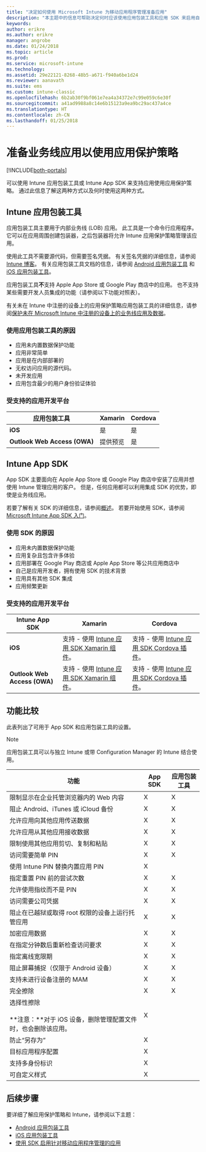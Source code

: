 ```yaml
---
title: "决定如何使用 Microsoft Intune 为移动应用程序管理准备应用"
description: "本主题中的信息可帮助决定何时应该使用应用包装工具和应用 SDK 来启用自定义业务线应用，以使用移动应用管理策略。"
keywords: 
author: erikre
ms.author: erikre
manager: angrobe
ms.date: 01/24/2018
ms.topic: article
ms.prod: 
ms.service: microsoft-intune
ms.technology: 
ms.assetid: 29e22121-8268-48b5-a671-f940a6be1d24
ms.reviewer: aanavath
ms.suite: ems
ms.custom: intune-classic
ms.openlocfilehash: 6b2ab30f9bf061e7ea4a34372e7c99e059c6e30f
ms.sourcegitcommit: a41ad9988a8c14e6b15123a9ea9bc29ac437a4ce
ms.translationtype: HT
ms.contentlocale: zh-CN
ms.lasthandoff: 01/25/2018
---
```

# <a name="prepare-line-of-business-apps-for-app-protection-policies"></a>准备业务线应用以使用应用保护策略

[!INCLUDE[both-portals](./includes/note-for-both-portals.md)]

可以使用 Intune 应用包装工具或 Intune App SDK 来支持应用使用应用保护策略。 通过此信息了解这两种方式以及何时使用这两种方式。

## <a name="intune-app-wrapping-tool"></a>Intune 应用包装工具
应用包装工具主要用于内部业务线 (LOB) 应用。 此工具是一个命令行应用程序。它可以在应用周围创建包装器，之后包装器将允许 Intune 应用保护策略管理该应用。

使用此工具不需要源代码，但需要签名凭据。 有关签名凭据的详细信息，请参阅 [Intune 博客](https://blogs.technet.microsoft.com/enterprisemobility/2015/02/25/how-to-obtain-the-prerequisites-for-the-intune-app-wrapping-tool-for-ios/)。 有关应用包装工具文档的信息，请参阅 [Android 应用包装工具](app-wrapper-prepare-android.md) 和 [iOS 应用包装工具](app-wrapper-prepare-ios.md)。

应用包装工具**不**支持 Apple App Store 或 Google Play 商店中的应用。 也不支持某些需要开发人员集成的功能（请参阅以下功能对照表）。


有关未在 Intune 中注册的设备上的应用保护策略应用包装工具的详细信息，请参阅[保护未在 Microsoft Intune 中注册的设备上的业务线应用及数据](/intune-classic/deploy-use/protect-line-of-business-apps-and-data-on-devices-not-enrolled-in-microsoft-intune)。

### <a name="reasons-to-use-the-app-wrapping-tool"></a>使用应用包装工具的原因
* 应用未内置数据保护功能
* 应用非常简单
* 应用是在内部部署的
* 无权访问应用的源代码。
* 未开发应用
* 应用包含最少的用户身份验证体验


### <a name="supported-app-development-platforms"></a>受支持的应用开发平台

|**应用包装工具** | **Xamarin** |**Cordova** |
|------|----|----|
|**iOS** |是|是|
|**Outlook Web Access (OWA)**| 提供预览 |是|

## <a name="intune-app-sdk"></a>Intune App SDK
App SDK 主要面向在 Apple App Store 或 Google Play 商店中安装了应用并想使用 Intune 管理应用的客户。 但是，任何应用都可以利用集成 SDK 的优势，即使是业务线应用。

若要了解有关 SDK 的详细信息，请参阅[概述](app-sdk.md)。 若要开始使用 SDK，请参阅 [Microsoft Intune App SDK 入门](app-sdk-get-started.md)。

### <a name="reasons-to-use-the-sdk"></a>使用 SDK 的原因
* 应用未内置数据保护功能
* 应用复杂且包含许多体验
* 应用部署在 Google Play 商店或 Apple App Store 等公共应用商店中
* 自己是应用开发者，拥有使用 SDK 的技术背景
* 应用具有其他 SDK 集成
* 应用频繁更新

### <a name="supported-app-development-platforms"></a>受支持的应用开发平台

|**Intune App SDK** |**Xamarin** |**Cordova**
|------|----|----|
|**iOS**|支持 - 使用 [Intune 应用 SDK Xamarin 组件](app-sdk-xamarin.md)。|支持 - 使用 [Intune 应用 SDK Cordova 插件](app-sdk-cordova.md)。|
|**Outlook Web Access (OWA)**| 支持 - 使用 [Intune 应用 SDK Xamarin 组件](app-sdk-xamarin.md)。|支持 - 使用 [Intune 应用 SDK Cordova 插件](app-sdk-cordova.md)。|

## <a name="feature-comparison"></a>功能比较
此表列出了可用于 App SDK 和应用包装工具的设置。

> [!NOTE]
> 应用包装工具可以与独立 Intune 或带 Configuration Manager 的 Intune 结合使用。

|功能|App SDK|应用包装工具|
|-----------|---------------------|-----------|
|限制显示在企业托管浏览器内的 Web 内容|X|X|
|阻止 Android、iTunes 或 iCloud 备份|X|X|
|允许应用向其他应用传送数据|X|X|
|允许应用从其他应用接收数据|X|X|
|限制使用其他应用剪切、复制和粘贴|X|X|
|访问需要简单 PIN|X|X|
|使用 Intune PIN 替换内置应用 PIN|X||
|指定重置 PIN 前的尝试次数|X|X|
|允许使用指纹而不是 PIN |X|X|
|访问需要公司凭据|X|X|
|阻止在已越狱或取得 root 权限的设备上运行托管应用|X|X|
|加密应用数据|X|X|
|在指定分钟数后重新检查访问要求|X|X|
|指定离线宽限期|X|X|
|阻止屏幕捕捉（仅限于 Android 设备）|X|X|
|支持未进行设备注册的 MAM|X|X|
|完全擦除|X|X|
|选择性擦除 <br></br>**注意：**对于 iOS 设备，删除管理配置文件时，也会删除该应用。|X||
|防止“另存为” |X||
|目标应用程序配置 |X||
|支持多身份标识|X||
|可自定义样式 |X|||
## <a name="next-steps"></a>后续步骤

要详细了解应用保护策略和 Intune，请参阅以下主题：

  -  [Android 应用包装工具](app-wrapper-prepare-android.md)</br>
  - [iOS 应用包装工具](app-wrapper-prepare-ios.md)</br>
  - [使用 SDK 启用针对移动应用程序管理的应用](/intune-classic/deploy-use/use-the-sdk-to-enable-apps-for-mobile-application-management)
